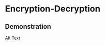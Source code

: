 # Encryption-Decryption

## Demonstration
[Alt Text](https://media.giphy.com/media/vFKqnCdLPNOKc/giphy.gif)
